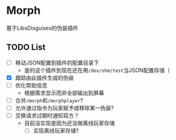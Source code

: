 # Morph
基于LibsDisguises的伪装插件

## TODO List
- [ ] 移动JSON配置到插件的配置目录下
    * 是的这个插件到现在还在用`/dev/shm/test`当JSON配置存储（
- [x] 跟踪由此插件生成的伪装
- [ ] 优化帮助信息
    * 根据需求显示而非全部输出到屏幕
- [ ] 合并`/morph`和`/morphplayer`?
- [ ] 允许通过指令为玩家赋予或移除某一伪装?
- [ ] 交换请求过期时通知双方？
    - 目前没实现是因为还没做离线玩家存储
        - [ ] 实现离线玩家存储?